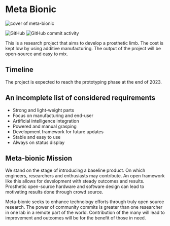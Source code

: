 # Meta Bionic

![cover of meta-bionic](https://github.com/felixraduica/meta-bionic/raw/main/cover/cover.png)

![GitHub](https://img.shields.io/github/license/felixraduica/meta-bionic)
![GitHub commit activity](https://img.shields.io/github/commit-activity/w/felixraduica/meta-bionic)

<p>This is a research project that aims to develop a prosthetic limb. The cost is kept low by using additive manufacturing. The output of the project will be open-source and easy to mix.</p>

## Timeline
<p>The project is expected to reach the prototyping phase at the end of 2023.</p>

## An incomplete list of considered requirements
<ul>
  <li>Strong and light-weight parts</li>
  <li>Focus on manufacturing and end-user</li>
  <li>Artificial intelligence integration</li>
  <li>Powered and manual grasping</li>
  <li>Development framework for future updates</li>
  <li>Stable and easy to use</li>
  <li>Always on status display</li>
</ul>

## Meta-bionic Mission
<p>We stand on the stage of introducing a baseline product. On which engineers, researchers and enthusiasts may contribute. An open framework like this allows for development with steady outcomes and results. Prosthetic open-source hardware and software design can lead to motivating results done through crowd source.</p>
<p>Meta-bionic seeks to enhance technology efforts through truly open source research. The power of community commits is greater than one researcher in one lab in a remote part of the world. Contribution of the many will lead to improvement and outcomes will be for the benefit of those in need.</p>
